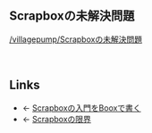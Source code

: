 ## Scrapboxの未解決問題
[/villagepump/Scrapboxの未解決問題](https://scrapbox.io/villagepump/Scrapboxの未解決問題)

<br>

## Links
- ← [Scrapboxの入門をBooxで書く](Scrapboxの入門をBooxで書く.md)
- ← [Scrapboxの限界](Scrapboxの限界.md)

